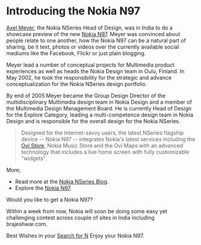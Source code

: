 # Introducing the Nokia N97

<a href="http://www.linkedin.com/pub/axel-meyer/4/b6b/569">Axel Meyer</a>, the Nokia NSeries Head of Design, was in India to do a showcase preview of the new <a href="http://www.nokia.com/n97/">Nokia N97</a>. Meyer was convinced about people relate to one another, how the Nokia N97 can be a natural part of sharing, be it text, photos or videos over the currently available social mediums like the Facebook, Flickr or just plain blogging.

Meyer lead a number of conceptual projects for Multimedia product experiences as well as heads the Nokia Design team in Oulu, Finland. In May 2002, he took the responsibility for the strategic and advance conceptualization for the Nokia NSeries design portfolio.

By end of 2005 Meyer became the Group Design Director of the multidisciplinary Multimedia design team in Nokia Design and a member of the Multimedia Design Management Board. He is currently Head of Design for the Explore Category, leading a multi-competence design team in Nokia Design and is responsible for the overall design for the Nokia NSeries.

> Designed for the Internet-savvy users, the latest NSeries flagship device -- Nokia N97 -- integrates Nokia's latest services including the <a href="http://store.ovi.com/">Ovi Store</a>, Nokia Music Store and the Ovi Maps with an advanced technology that includes a live home screen with fully customizable "widgets".

More;

- Read more at the <a href="http://blogs.nokia.com/nseries/">Nokia NSeries Blog</a>.
- Explore the <a href="http://www.nokia.com/n97/">Nokia N97</a>.

Would you like to get a Nokia N97?

Within a week from now, Nokia will soon be doing some easy yet challenging contest across couple of sites in India including brajeshwar.com.

Best Wishes in your <a href="/2009/nokia-search-for-n/">Search for N</a> Enjoy your Nokia N97.